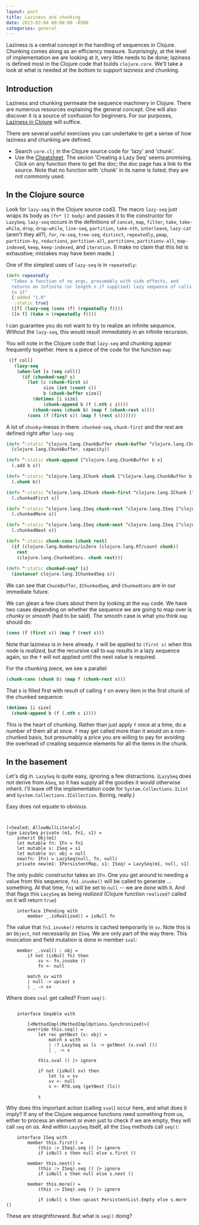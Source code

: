 ```yaml
---
layout: post
title: Laziness and chunking
date: 2023-02-04 00:00:00 -0500
categories: general
---
```


Laziness is a central concept in the handling of sequences in Clojure.  Chunking comes along as an efficiency measure.  Surprisingly, at the level of implementation we are looking at it, very little needs to be done; laziness is defined most in the Clojure code that builds `clojure.core`. We'll take a look at what is needed at the bottom to support laziness and chunking.

##  Introduction

Laziness and chunking permeate the sequence machinery in Clojure.  There are numerous resources explaining the general concept.  One will also discover it is a source of confusion for beginners.  For our purposes, [Laziness in Clojure](https://clojure-doc.org/articles/language/laziness/) will suffice.

There are several useful exercises you can undertake to get a sense of how laziness and chunking are defined.

- Search `core.clj` in the Clojure source code for 'lazy' and 'chunk'.
- Use the [Cheatsheet](https://clojure.org/api/cheatsheet).  The secion 'Creating a Lazy Seq' seems promising.  Click on any function there to get the doc; the doc page has a link to the source.  Note that no function with 'chunk' in its name is listed; they are not commonly used.

## In the Clojure source

Look for `lazy-seq` in the Clojure source cod3. The macro `lazy-seq` just wraps its body as `(fn* [] body)` and passes it to the constructor for `LazySeq`.  `lazy-seq` occurs in the definitions of `concat`, `map`, `filter`, `take`, `take-while`, `drop`, `drop-while`, `line-seq`, `partition`, `take-nth`, `interleave`, `lazy-cat` (aren't they all?), `for`, `re-seq`, `tree-seq`, `distinct`, `repeatedly`, `pmap`, `partition-by`, `reductions`, `partition-all`, `partitionv`, `partitionv-all`, `map-indexed`, `keep`, `keep-indexed`, and `iteration`. (I make no claim that this list is exhaustive; mistakes may have been made.)

One of the simplest uses of `lazy-seq` is in `repeatedly`:

```Clojure
(defn repeatedly
  "Takes a function of no args, presumably with side effects, and
  returns an infinite (or length n if supplied) lazy sequence of calls
  to it" 
  {:added "1.0"
   :static true}
  ([f] (lazy-seq (cons (f) (repeatedly f))))
  ([n f] (take n (repeatedly f))))
```
I can guarantee you do not want to try to realize an infinite sequence.  Without the `lazy-seq`, this would result immediately in an infinite recursion. 

 You will note in the Clojure code that `lazy-seq`  and chunking appear frequently together.  Here is a piece of the code for the function `map`:

```Clojure
 ([f coll]
   (lazy-seq
    (when-let [s (seq coll)]
      (if (chunked-seq? s)
        (let [c (chunk-first s)
              size (int (count c))
              b (chunk-buffer size)]
          (dotimes [i size]
              (chunk-append b (f (.nth c i))))
          (chunk-cons (chunk b) (map f (chunk-rest s))))
        (cons (f (first s)) (map f (rest s)))))))
```

A lot of `chunky`-inesss in there.  `chunked-seq`, `chunk-first` and the rest are defined  right after `lazy-seq`:

```Clojure
(defn ^:static ^clojure.lang.ChunkBuffer chunk-buffer ^clojure.lang.ChunkBuffer [capacity]
  (clojure.lang.ChunkBuffer. capacity))

(defn ^:static chunk-append [^clojure.lang.ChunkBuffer b x]
  (.add b x))

(defn ^:static ^clojure.lang.IChunk chunk [^clojure.lang.ChunkBuffer b]
  (.chunk b))

(defn ^:static ^clojure.lang.IChunk chunk-first ^clojure.lang.IChunk [^clojure.lang.IChunkedSeq s]
  (.chunkedFirst s))

(defn ^:static ^clojure.lang.ISeq chunk-rest ^clojure.lang.ISeq [^clojure.lang.IChunkedSeq s]
  (.chunkedMore s))

(defn ^:static ^clojure.lang.ISeq chunk-next ^clojure.lang.ISeq [^clojure.lang.IChunkedSeq s]
  (.chunkedNext s))

(defn ^:static chunk-cons [chunk rest]
  (if (clojure.lang.Numbers/isZero (clojure.lang.RT/count chunk))
    rest
    (clojure.lang.ChunkedCons. chunk rest)))
  
(defn ^:static chunked-seq? [s]
  (instance? clojure.lang.IChunkedSeq s))
```

We can see that `ChunkBuffer`, `IChunkedSeq`, and `ChunkedCons` are in our immediate future.  

We can glean a few clues about them by looking at the `map` code.  We have two cases depending on whether the sequence we are going to map over is _chunky_ or _smooth_ (had to be said).  The smooth case is what you think `map` should do:

```Clojure
(cons (f (first s)) (map f (rest s)))
```

Note that laziness is in here already.  `f` will be applied to `(first s)` when this node is _realized_, but the recursive call to `map` results in a lazy sequence again, so the `f` will not applied until the next value is required.

For the chunking piece, we see a parallel:

```Clojure
(chunk-cons (chunk b) (map f (chunk-rest s)))
```

That `b` is filled first with result of calling `f` on every item in the first chunk of the chunked sequence:

```Clojure
(dotimes [i size]
  (chunk-append b (f (.nth c i))))
```

This is the heart of chunking.  Rather than just apply `f` once at a time, do a number of them all at once.  `f` may get called more than it would on a non-chunked basis, but presumably a price you are willing to pay for avoiding the overhead of creating sequence elements for all the items in the chunk.

## In the basement

Let's dig in.  `LazySeq` is quite easy, ignoring a few distractions.  (`LazySeq` does _not_ derive from `ASeq`, so it has supply all the goodies it would otherwise inherit.  I'll leave off the implementation code for `System.Collections.IList` and `System.Collections.ICollection`.  Boring, really.)

Easy does not equate to obvious.

```F#


[<Sealed; AllowNullLiteral>]
type LazySeq private (m1, fn1, s1) =
    inherit Obj(m1)
    let mutable fn: IFn = fn1
    let mutable s: ISeq = s1
    let mutable sv: obj = null
    new(fn: IFn) = LazySeq(null, fn, null)
    private new(m1: IPersistentMap, s1: ISeq) = LazySeq(m1, null, s1)
```

The only public constructor takes an `IFn`.  One you get around to needing a value from this sequence, `fn1.invoke()` will be called to generate ... something. At that time, `fn1` will be set to `null`  -- we are done with it.  And that flags this `LazySeq` as being _realized_ (Clojure function `realized?` called on it will return `true`)

```F#
    interface IPending with
        member _.isRealized() = isNull fn
```

The value that `fn1.invoke()` returns is cached temporarily in `sv`.  Note this is an `Object`, not necessarily an `ISeq`.  We are only part of the way there.  This invocation and field mutation is done in member `sval`:

```F#
    member _.sval() : obj =
        if not (isNull fn) then
            sv <- fn.invoke ()
            fn <- null

        match sv with
        | null -> upcast s
        | _ -> sv
```

Where does `sval` get called?  From `seq()`:

```F#

    interface Seqable with

        [<MethodImpl(MethodImplOptions.Synchronized)>]
        override this.seq() =
            let rec getNext (x: obj) =
                match x with
                | :? LazySeq as ls -> getNext (x.sval ())
                | _ -> x

            this.sval () |> ignore

            if not (isNull sv) then
                let ls = sv
                sv <- null
                s <- RT0.seq (getNext (ls))

            s
```

Why does this important action (calling `sval`) occur here, and what does it imply?
If any of the Clojure sequence functions need something from us, either to process an element or even just to check if we are empty, they will call `seq` on us.
And within `LazySeq` itself, all the `ISeq` methods call `seq()`:

```F#
    interface ISeq with
        member this.first() =
            (this :> ISeq).seq () |> ignore
            if isNull s then null else s.first ()

        member this.next() =
            (this :> ISeq).seq () |> ignore
            if isNull s then null else s.next ()

        member this.more() =
            (this :> ISeq).seq () |> ignore

            if isNull s then upcast PersistentList.Empty else s.more ()
```

These are straightforward.  But what is `seq()` doing?


